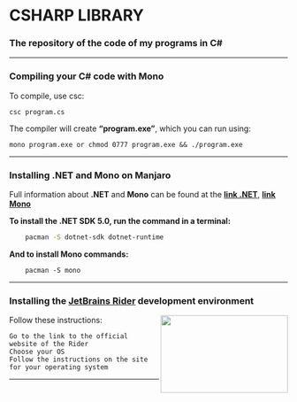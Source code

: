 # CSHARP LIBRARY
### The repository of the code of my programs in C#

---
### Compiling your C# code with Mono

To compile, use csc:
```
csc program.cs
```
The compiler will create **“program.exe”**, which you can run using:
```
mono program.exe or chmod 0777 program.exe && ./program.exe
```
---
### Installing **.NET** and **Mono** on Manjaro

Full information about **.NET** and **Mono** can be found at the [**link .NET**](https://docs.microsoft.com/en-us/dotnet/fundamentals/), [**link Mono**](https://www.mono-project.com/)

**To install the .NET SDK 5.0, run the command in a terminal:**
```sh
	pacman -S dotnet-sdk dotnet-runtime
```
**And to install Mono commands:**
```
	pacman -S mono
```
---
### Installing the [JetBrains Rider](https://www.jetbrains.com/ru-ru/rider/) development environment
<img align="right" width="230" height="140" src="https://user-images.githubusercontent.com/36339434/123662350-0d70cb80-d83e-11eb-9e44-9120fee0f228.png">

Follow these instructions:
```
Go to the link to the official website of the Rider
Choose your OS
Follow the instructions on the site for your operating system
```
---

